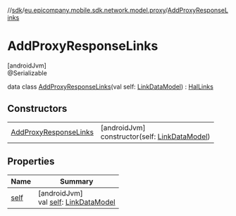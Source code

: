 //[sdk](../../../index.md)/[eu.epicompany.mobile.sdk.network.model.proxy](../index.md)/[AddProxyResponseLinks](index.md)

# AddProxyResponseLinks

[androidJvm]\
@Serializable

data class [AddProxyResponseLinks](index.md)(val self: [LinkDataModel](../../eu.epicompany.mobile.android.data.network.model.hypermedia/-link-data-model/index.md)) : [HalLinks](../../eu.epicompany.mobile.android.data.network.model.hypermedia/-hal-links/index.md)

## Constructors

| | |
|---|---|
| [AddProxyResponseLinks](-add-proxy-response-links.md) | [androidJvm]<br>constructor(self: [LinkDataModel](../../eu.epicompany.mobile.android.data.network.model.hypermedia/-link-data-model/index.md)) |

## Properties

| Name | Summary |
|---|---|
| [self](self.md) | [androidJvm]<br>val [self](self.md): [LinkDataModel](../../eu.epicompany.mobile.android.data.network.model.hypermedia/-link-data-model/index.md) |

